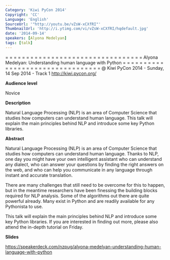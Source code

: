 ```yaml
---
Category: 'Kiwi PyCon 2014'
Copyright: 'CC'
Language: 'English'
SourceUrl: '"http://youtu.be/vZsW-xCXfRI"'
ThumbnailUrl: 'http://i.ytimg.com/vi/vZsW-xCXfRI/hqdefault.jpg'
date: '2014-09-14'
speakers: [Alyona Medelyan]
tags: [talk]
---
```

= = = = = = = = = = = = = = = = = = = = = = = = = = = = = = = = = 
Alyona Medelyan:
Understanding human language with Python
= = = = = = = = = = = = = = = = = = = = = = = = = = = = = = = = = 
@ Kiwi PyCon 2014 - Sunday, 14 Sep 2014 - Track 1
http://kiwi.pycon.org/

**Audience level**

Novice

**Description**

Natural Language Processing (NLP) is an area of Computer Science that studies how computers can understand human language. This talk will explain the main principles behind NLP and introduce some key Python libraries.

**Abstract**

Natural Language Processing (NLP) is an area of Computer Science that studies how computers can understand human language. Thanks to NLP, one day you might have your own intelligent assistant who can understand any dialect, who can answer your questions by finding the right answers on the web, and who can help you communicate in any language through instant and accurate translation.

There are many challenges that still need to be overcome for this to happen, but in the meantime researchers have been finessing the building blocks required for NLP analysis. Some of the algorithms out there are quite powerful already. Many exist in Python and are readily available for any Pythonista to use.

This talk will explain the main principles behind NLP and introduce some key Python libraries. If you are interested in finding out more, please also attend the in-depth tutorial on Friday.

**Slides**

https://speakerdeck.com/nzpug/alyona-medelyan-understanding-human-language-with-python